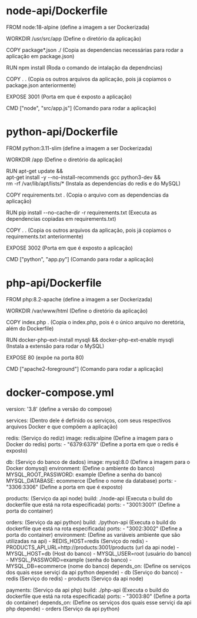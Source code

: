 # node-api/Dockerfile

FROM node:18-alpine (define a imagem a ser Dockerizada)

WORKDIR /usr/src/app (Define o diretório da aplicação)

COPY package*.json ./ (Copia as dependencias necessárias para rodar a aplicação em package.json)

RUN npm install (Roda o comando de intalação da dependncias)

COPY . . (Copia os outros arquivos da aplicação, pois já copiamos o package.json anteriormente)

EXPOSE 3001 (Porta em que é exposto a aplicação)

CMD ["node", "src/app.js"] (Comando para rodar a aplicação)


# python-api/Dockerfile

FROM python:3.11-slim (define a imagem a ser Dockerizada)

WORKDIR /app (Define o diretório da aplicação)

RUN apt-get update && \
    apt-get install -y --no-install-recommends gcc python3-dev && \
    rm -rf /var/lib/apt/lists/* (Instala as dependencias do redis e do MySQL)

COPY requirements.txt . (Copia o arquivo com as dependencias da aplicação)

RUN pip install --no-cache-dir -r requirements.txt (Executa as dependencias copiadas em requirements.txt)

COPY . . (Copia os outros arquivos da aplicação, pois já copiamos o requirements.txt anteriormente)

EXPOSE 3002 (Porta em que é exposto a aplicação)

CMD ["python", "app.py"] (Comando para rodar a aplicação)


# php-api/Dockerfile

FROM php:8.2-apache (define a imagem a ser Dockerizada)

WORKDIR /var/www/html (Define o diretório da aplicação)

COPY index.php . (Copia o index.php, pois é o único arquivo no deretória, além do Dockerfile)

RUN docker-php-ext-install mysqli && docker-php-ext-enable mysqli (Instala a extensão para rodar o MySQL)

EXPOSE 80 (expõe na porta 80)

CMD ["apache2-foreground"] (Comando para rodar a aplicação)


# docker-compose.yml

version: '3.8'  (define a versão do compose)

services:   (Dentro dele é definido os serviços, com seus respectivos arquivos Docker e que compõem a aplicação)

redis:  (Serviço do rediz)
  image: redis:alpine   (Define a imagem para o Docker do redis)
  ports:
    - "6379:6379"   (Define a porta em que o redis é exposto)

db: (Serviço do banco de dados)
  image: mysql:8.0  (Define a imagem para o Docker domysql)
  environment:  (Define o ambiente do banco)
    MYSQL_ROOT_PASSWORD: example    (Define a senha do banco)
    MYSQL_DATABASE: ecommerce   (Define o nome da database)
  ports:
    - "3306:3306"   (Define a porta em que é exposto)

products:   (Serviço da api node)
    build: ./node-api   (Executa o build do dockerfile que está na rota especificada)
    ports:
      - "3001:3001"     (Define a porta do container)

orders:   (Serviço da api python)
    build: ./python-api     (Executa o build do dockerfile que está na rota especificada)
    ports:
      - "3002:3002"     (Define a porta do container)
    environment:    (Define as variáveis ambiente que são utilizadas na api)
      - REDIS_HOST=redis    (Serviço do redis)
      - PRODUCTS_API_URL=http://products:3001/products      (url da api node)
      - MYSQL_HOST=db   (Host do banco)
      - MYSQL_USER=root     (usuário do banco)
      - MYSQL_PASSWORD=example      (senha do banco)
      - MYSQL_DB=ecommerce      (nome do banco)
    depends_on:     (Define os serviços dos quais esse serviçi da api python depende)
      - db      (Serviço do banco)
      - redis       (Serviço do redis)
      - products    (Serviço da api node)

payments:   (Serviço da api php)
    build: ./php-api    (Executa o build do dockerfile que está na rota especificada)
    ports:
      - "3003:80"   (Define a porta do container)
    depends_on:     (Define os serviços dos quais esse serviçi da api php depende)
      - orders      (Serviço da api python)